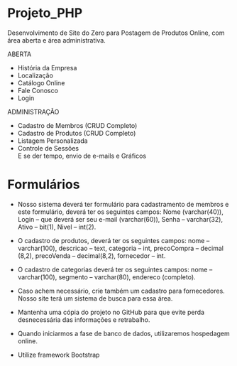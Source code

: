 # Projeto_PHP
Desenvolvimento de Site do Zero para Postagem de Produtos Online, com área aberta e área administrativa.<br>

ABERTA
- História da Empresa
- Localização
- Catálogo Online
- Fale Conosco
- Login

ADMINISTRAÇÃO
- Cadastro de Membros (CRUD Completo)
- Cadastro de Produtos (CRUD Completo)
- Listagem Personalizada
- Controle de Sessões<br>
E se der tempo, envio de e-mails e Gráficos

 # Formulários<br>
  - Nosso sistema deverá ter formulário para cadastramento de membros e este formulário, deverá ter os seguintes campos: Nome    (varchar(40)), Login – que deverá ser seu e-mail (varchar(60)), Senha – varchar(32), Ativo – bit(1), Nivel – int(2).  

  - O cadastro de produtos, deverá ter os seguintes campos: nome – varchar(100), descricao – text, categoria – int, precoCompra – decimal     (8,2), precoVenda – decimal(8,2), fornecedor – int.

  - O cadastro de categorias deverá ter os seguintes campos: nome – varchar(100), segmento – varchar(80), endereco (completo).

  - Caso achem necessário, crie também um cadastro para fornecedores. Nosso site terá um sistema de busca para essa área.<br>
  - Mantenha uma cópia do projeto no GitHub para que evite perda desnecessária das informações e retrabalho.<br>
  - Quando iniciarmos a fase de banco de dados, utilizaremos hospedagem online.<br>
  - Utilize framework Bootstrap
